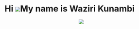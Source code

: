Hi ![](https://user-images.githubusercontent.com/18350557/176309783-0785949b-9127-417c-8b55-ab5a4333674e.gif)My name is Waziri Kunambi
======================================================================================================================================

<div align="center">
  <img src="https://readme-typing-svg.herokuapp.com/?lines=Front‑End+Engineer;Tech+Enthusiast;Community+Builder&font=Fira%20Code&color=FFFFFF&size=20&duration=2000&pause=1000&center=true&width=380&height=50">
</div>
